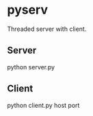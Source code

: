 # pyserv

Threaded server with client.

## Server

python server.py

## Client

python client.py host port
